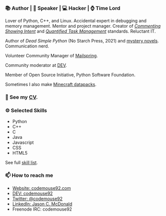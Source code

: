 ### 📚 Author | 🎤 Speaker | 💻 Hacker | ⌚ Time Lord

Lover of Python, C++, and Linux. Accidental expert in debugging and memory management. Mentor and project manager. Creator of [*Commenting Showing Intent*](https://standards.mousepawmedia.com/csi.html) and [*Quantified Task Management*](https://standards.mousepawmedia.com/qtm.html) standards. Reluctant IT.

Author of *Dead Simple Python* (No Starch Press, 2021) and [mystery novels](https://ajcharlesonpublishing.com/books/noah-clue-pi). Communication nerd.

Volunteer Community Manager of [Mailspring](https://community.getmailspring.com).

Community moderator at [DEV](https://dev.to).

Member of Open Source Initiative, Python Software Foundation.

Sometimes I also make [Minecraft datapacks](https://www.planetminecraft.com/member/codemouse92/).

### 🔭 See my [CV](https://indeliblebluepen.com/downloads/JasonCMcDonald_CV.pdf).

### ⚙ Selected Skills

* Python
* C++
* C
* Java
* Javascript
* CSS
* HTML5

See full [skill list](https://gist.github.com/CodeMouse92/f7bbdabbafe77f926dd263cb92e1c485).

### 📫 How to reach me

* [Website: codemouse92.com](https://codemouse92.com)
* [DEV: codemouse92](https://dev.to/codemouse92)
* [Twitter: @codemouse92](https://twitter.com/codemouse92)
* [LinkedIn: Jason C. McDonald](https://linkedin.com/in/codemouse92)
* Freenode IRC: codemouse92
